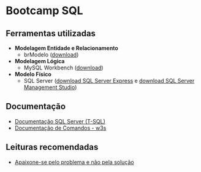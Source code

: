 # Bootcamp SQL

## Ferramentas utilizadas
- **Modelagem Entidade e Relacionamento**
  - brModelo ([download](https://sourceforge.net/projects/brmodelo/))
- **Modelagem Lógica**
  - MySQL Workbench ([download](https://www.mysql.com/products/workbench/))
- **Modelo Físico**
  - SQL Server ([download SQL Server Express](https://www.microsoft.com/pt-br/download/details.aspx?id=101064) e [download SQL Server Management Studio](https://docs.microsoft.com/pt-br/sql/ssms/download-sql-server-management-studio-ssms?view=sql-server-ver16))

## Documentação
- [Documentação SQL Server (T-SQL)](https://docs.microsoft.com/pt-br/sql/t-sql/queries/select-transact-sql?view=sql-server-ver16)
- [Documentação de Comandos - w3s](https://www.w3schools.com/sql/default.asp)

## Leituras recomendadas
- [Apaixone-se pelo problema e não pela solução](https://medium.com/blog-do-zouza/apaixone-se-pelo-problema-e-n%C3%A3o-pela-solu%C3%A7%C3%A3o-6e5b13c89518)
